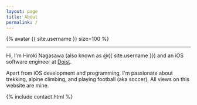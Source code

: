 ```yaml
---
layout: page
title: About
permalink: /
---
```


{% avatar {{ site.username }} size=100 %}

---

Hi, I'm Hiroki Nagasawa (also known as @{{ site.username }}) and an iOS software engineer at [Doist](https://doist.com).

Apart from iOS development and programming, I'm passionate about trekking, alpine climbing, and playing football (aka soccer). All views on this website are mine.

{% include contact.html %}
